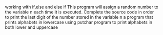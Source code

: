 working with if,else and else if
This program will assign a random number to the variable n each time it is executed. Complete the source code in order to print the last digit of the number stored in the variable n
a program that prints alphabets in lowercase using putchar
program to print alphabets in both lower and uppercase
